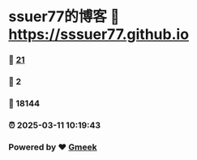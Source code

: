 # ssuer77的博客 :link: https://sssuer77.github.io 
### :page_facing_up: [21](https://sssuer77.github.io/tag.html) 
### :speech_balloon: 2 
### :hibiscus: 18144 
### :alarm_clock: 2025-03-11 10:19:43 
### Powered by :heart: [Gmeek](https://github.com/Meekdai/Gmeek)
